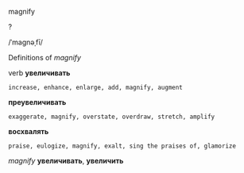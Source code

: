 magnify

?

/ˈmaɡnəˌfī/

Definitions of _magnify_

verb
**увеличивать**

    increase, enhance, enlarge, add, magnify, augment
**преувеличивать**

    exaggerate, magnify, overstate, overdraw, stretch, amplify
**восхвалять**

    praise, eulogize, magnify, exalt, sing the praises of, glamorize

_magnify_
**увеличивать**, **увеличить**